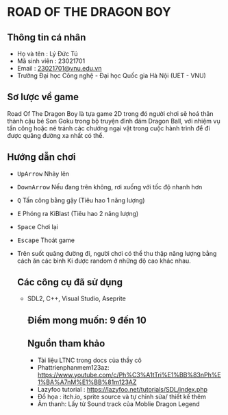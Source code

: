 # ROAD OF THE DRAGON BOY
 ## Thông tin cá nhân
- Họ và tên : Lý Đức Tú
- Mã sinh viên : 23021701
- Email : 23021701@vnu.edu.vn
- Trường Đại học Công nghệ - Đại học Quốc gia Hà Nội (UET - VNU)

 ## Sơ lược về game
 Road Of The Dragon Boy là tựa game 2D trong đó người chơi sẽ hoá thân thành cậu bé Son Goku trong bộ truyện đình đám Dragon Ball, với nhiệm vụ tấn công hoặc né tránh các chướng ngại vật trong cuộc hành trình để đi được quãng đường xa nhất có thể.

   ## Hướng dẫn chơi
   * <kbd>UpArrow</kbd> Nhảy lên
   * <kbd>DownArrow</kbd> Nếu đang trên không, rơi xuống với tốc độ nhanh hơn
   * <kbd>Q</kbd> Tấn công bằng gậy (Tiêu hao 1 năng lượng)
   * <kbd>E</kbd> Phóng ra KiBlast (Tiêu hao 2 năng lượng)
   * <kbd>Space</kbd> Chơi lại
   * <kbd>Escape</kbd> Thoát game
   * Trên suốt quãng đường đi, người chơi có thể thu thập năng lượng bằng cách ăn các bình Ki được random ở những độ cao khác nhau.
   
     ## Các công cụ đã sử dụng
     - SDL2, C++, Visual Studio, Aseprite
     
       ## Điểm mong muốn: 9 đến 10
       
       ## Nguồn tham khảo
       - Tài liệu LTNC trong docs của thầy cô
       - Phattrienphanmem123az: https://www.youtube.com/c/Ph%C3%A1tTri%E1%BB%83nPh%E1%BA%A7nM%E1%BB%81m123AZ
       - Lazyfoo tutorial : https://lazyfoo.net/tutorials/SDL/index.php
       - Đồ họa : itch.io, sprite source và tự chỉnh sửa/ thiết kế thêm
       - Âm thanh: Lấy từ Sound track của Moblie Dragon Legend
